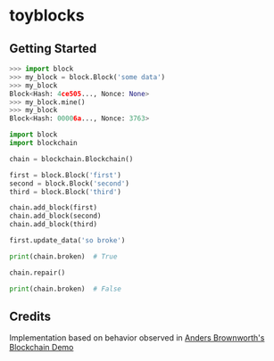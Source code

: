 # toyblocks

## Getting Started

```python
>>> import block
>>> my_block = block.Block('some data')
>>> my_block
Block<Hash: 4ce505..., Nonce: None>
>>> my_block.mine()
>>> my_block
Block<Hash: 00006a..., Nonce: 3763>
```

```python
import block
import blockchain

chain = blockchain.Blockchain()

first = block.Block('first')
second = block.Block('second')
third = block.Block('third')

chain.add_block(first)
chain.add_block(second)
chain.add_block(third)

first.update_data('so broke')

print(chain.broken)  # True

chain.repair()

print(chain.broken)  # False
```

## Credits

Implementation based on behavior observed in [Anders Brownworth's](https://github.com/anders94)
[Blockchain Demo](https://anders.com/blockchain/)
